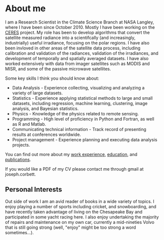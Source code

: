 # About me

I am a Research Scientist in the Climate Science Branch at NASA Langley, where I have been since October 2010.  Mostly I have been working on the [CERES](https://ceres.larc.nasa.gov) project.  My role has been to develop algorithms that convert the satellite measured radiance into a scientifcally (and increasingly, industrially) useful irradiance, focusing on the polar regions.  I have also been invloved in other areas of the satellite data process, including calibration and validation of the radiances, validation of the irradiances, and development of temporally and spatially averaged datasets.  I have also worked extensively with data from imager satellites such as MODIS and MISR, and some of the passive microwave satellites.

Some key skills I think you should know about:

* Data Analysis - Experience collecting, visualizing and analyzing a variety of large datasets.
* Statistics - Experience applying statistical methods to large and small datasets, including regression, machine learning, clustering, image analysis, and Bayesian statistics.
* Physics - Knowledge of the physics related to remote sensing.
* Programming - High level of proficiency in Python and Fortran, as well as R and Matlab.
* Communicating technical information - Track record of presenting results at conferences worldwide.
* Project management - Experience planning and executing data analysis projects.

You can find out more about my [work experience](./work_experience.md), [education](./education.md), and [publications](./publications.md).

If you would like a PDF of my CV please contact me through gmail at joseph.corbett.

## Personal Interests
Out side of work I am an avid reader of books in a wide variety of topics.  I enjoy playing a number of sports including cricket, and snowboarding, and have recently taken advantage of living on the Chesapeake Bay and participated in some yacht racing here.  I also enjoy undertaking the majority of repairs and maintenance on my own car, currently a mid-nineties Volvo that is still going strong (well, "enjoy" might be too strong a word sometimes...).  

